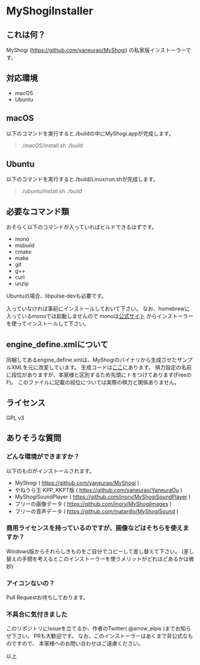 # MyShogiInstaller

## これは何？

MyShogi (https://github.com/yaneurao/MyShogi) の私家版インストーラーです。

## 対応環境

- macOS
- Ubuntu

## macOS

以下のコマンドを実行すると./buildの中にMyShogi.appが完成します。

  > ./macOS/install.sh ./build

## Ubuntu

以下のコマンドを実行すると./build/Linux/run.shが完成します。

  > ./ubuntu/install.sh ./build

## 必要なコマンド類

おそらく以下のコマンドが入っていればビルドできるはずです。

* mono
* msbuild
* cmake
* make
* git
* g++
* curl
* unzip

Ubuntuの場合、libpulse-devも必要です。

入っていなければ事前にインストールしておいて下さい。
なお、homebrewに入っているmonoでは起動しませんので
monoは[公式サイト](https://www.mono-project.com/download)
からインストーラーを使ってインストールして下さい。

## engine_define.xmlについて

同梱してあるengine_define.xmlは、MyShogiのバイナリから生成させたサンプルXMLを元に改変しています。
生成コードは[ここ](https://github.com/yaneurao/MyShogi/blob/master/MyShogi/Model/Shogi/EngineDefine/Sample/EngineDefineSample.cs)にあります。
棋力設定の名前に段位がありますが、本家様と区別するため先頭に `F` をつけてあります(FreeのF)。
このファイルに記載の段位については実際の棋力と関係ありません。

## ライセンス

GPL v3

## ありそうな質問

### どんな環境ができますか？

以下のものがインストールされます。

* MyShogi ( https://github.com/yaneurao/MyShogi )
* やねうら王 KPP_KKPT版 ( https://github.com/yaneurao/YaneuraOu )
* MyShogiSoundPlayer ( https://github.com/jnory/MyShogiSoundPlayer )
* フリーの画像データ ( https://github.com/jnory/MyShogiImages )
* フリーの音声データ ( https://github.com/matarillo/MyShogiSound )

### 商用ライセンスを持っているのですが、画像などはそちらを使えますか？

Windows版からそれらしきものをご自分でコピーして差し替えて下さい。
(差し替えの手間を考えるとこのインストーラーを使うメリットがどれほどあるかは微妙)

### アイコンないの？

Pull Requestお待ちしております。

### 不具合に気付きました

このリポジトリにIssueを立てるか、作者のTwitter( @arrow_elpis )までお知らせ下さい。
PRも大歓迎です。
なお、このインストーラーはあくまで非公式なものですので、
本家様へのお問い合わせはご遠慮ください。

以上
